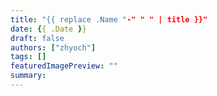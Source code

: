 ```yaml
---
title: "{{ replace .Name "-" " " | title }}"
date: {{ .Date }}
draft: false
authors: ["zhyoch"]
tags: []
featuredImagePreview: ""
summary: 
---
```


